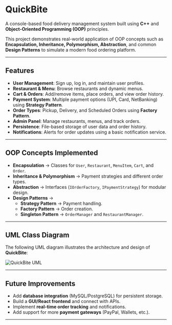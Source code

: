 # QuickBite  
A console-based food delivery management system built using **C++** and **Object-Oriented Programming (OOP)** principles.  

This project demonstrates real-world application of OOP concepts such as **Encapsulation, Inheritance, Polymorphism, Abstraction**, and common **Design Patterns** to simulate a modern food ordering platform.  

---

##  Features  
- **User Management**: Sign up, log in, and maintain user profiles.  
- **Restaurant & Menu**: Browse restaurants and dynamic menus.  
- **Cart & Orders**: Add/remove items, place orders, and view order history.  
- **Payment System**: Multiple payment options (UPI, Card, NetBanking) using **Strategy Pattern**.  
- **Order Types**: Pickup, Delivery, and Scheduled Orders using **Factory Pattern**.  
- **Admin Panel**: Manage restaurants, menus, and track orders.  
- **Persistence**: File-based storage of user data and order history.  
- **Notifications**: Alerts for order updates using a basic notification service.  

---

## OOP Concepts Implemented  
- **Encapsulation** → Classes for `User`, `Restaurant`, `MenuItem`, `Cart`, and `Order`.  
- **Inheritance & Polymorphism** → Payment strategies and different order types.  
- **Abstraction** → Interfaces (`IOrderFactory`, `IPaymentStrategy`) for modular design.  
- **Design Patterns** →  
  - **Strategy Pattern** → Payment handling.  
  - **Factory Pattern** → Order creation.  
  - **Singleton Pattern** → `OrderManager` and `RestaurantManager`.  

---

## UML Class Diagram  
The following UML diagram illustrates the architecture and design of **QuickBite**:  

![QuickBite UML](/quickbite-UML.png)  

---

## Future Improvements  
- Add **database integration** (MySQL/PostgreSQL) for persistent storage.  
- Build a **GUI/React frontend** and connect with APIs.  
- Implement **real-time order tracking** and notifications.  
- Add support for more **payment gateways** (PayPal, Wallets, etc.).  

---



